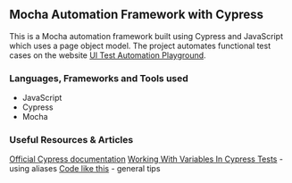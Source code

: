 ﻿## Mocha Automation Framework with Cypress

This is a Mocha automation framework built using Cypress and JavaScript which uses a page object model. The project automates functional test cases on the website [UI Test Automation Playground](http://uitestingplayground.com/).

### Languages, Frameworks and Tools used

- JavaScript
- Cypress
- Mocha

### Useful Resources & Articles

[Official Cypress documentation](https://docs.cypress.io/guides/overview/why-cypress)
[Working With Variables In Cypress Tests](https://www.stevenhicks.me/blog/2020/02/working-with-variables-in-cypress-tests/) - using aliases
[Code like this](https://codelikethis.com/lessons/javascript/cypress) - general tips